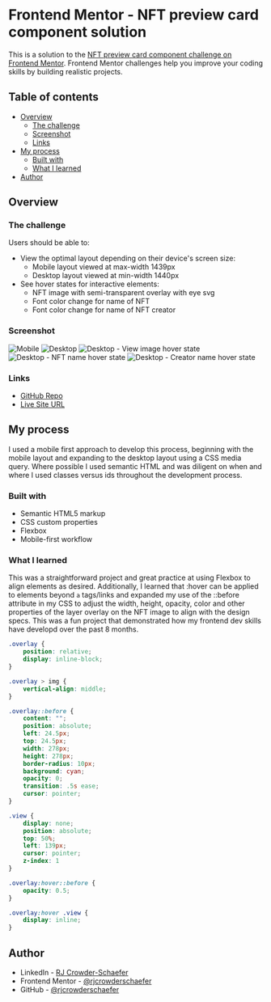 # Frontend Mentor - NFT preview card component solution

This is a solution to the [NFT preview card component challenge on Frontend Mentor](https://www.frontendmentor.io/challenges/nft-preview-card-component-SbdUL_w0U). Frontend Mentor challenges help you improve your coding skills by building realistic projects. 

## Table of contents

- [Overview](#overview)
  - [The challenge](#the-challenge)
  - [Screenshot](#screenshot)
  - [Links](#links)
- [My process](#my-process)
  - [Built with](#built-with)
  - [What I learned](#what-i-learned)
- [Author](#author)

## Overview

### The challenge

Users should be able to:

- View the optimal layout depending on their device's screen size:
    - Mobile layout viewed at max-width 1439px
    - Desktop layout viewed at min-width 1440px
- See hover states for interactive elements:
    - NFT image with semi-transparent overlay with eye svg
    - Font color change for name of NFT
    - Font color change for name of NFT creator

### Screenshot

![Mobile](https://i.imgur.com/AnGRUSD.png)
![Desktop](https://i.imgur.com/u2GRLXY.png)
![Desktop - View image hover state](https://i.imgur.com/pAV4OoY.png)
![Desktop - NFT name hover state](https://i.imgur.com/WGfdjJv.png)
![Desktop - Creator name hover state](https://i.imgur.com/L0AiNm5.png)

### Links

- [GitHub Repo](https://github.com/rjcrowderschaefer/fm-nft-preview-card-component)
- [Live Site URL](https://main--stalwart-halva-9131b6.netlify.app/)

## My process

I used a mobile first approach to develop this process, beginning with the mobile layout and expanding to the desktop layout using a CSS media query. Where possible I used semantic HTML and was diligent on when and where I used classes versus ids throughout the development process.

### Built with

- Semantic HTML5 markup
- CSS custom properties
- Flexbox
- Mobile-first workflow

### What I learned

This was a straightforward project and great practice at using Flexbox to align elements as desired. Additionally, I learned that :hover can be applied to elements beyond `a` tags/links and expanded my use of the ::before attribute in my CSS to adjust the width, height, opacity, color and other properties of the layer overlay on the NFT image to align with the design specs. This was a fun project that demonstrated how my frontend dev skills have developd over the past 8 months.

```css
.overlay {
    position: relative;
    display: inline-block;
}

.overlay > img {
    vertical-align: middle;
}

.overlay::before {
    content: "";
    position: absolute;
    left: 24.5px;
    top: 24.5px;
    width: 278px;
    height: 278px;
    border-radius: 10px;
    background: cyan;
    opacity: 0;
    transition: .5s ease;
    cursor: pointer;
}

.view {
    display: none;
    position: absolute;
    top: 50%;
    left: 139px;
    cursor: pointer;
    z-index: 1
}

.overlay:hover::before {
    opacity: 0.5;
}

.overlay:hover .view {
    display: inline;
}
```
<!-- Troubleshooting the best way to include the semi-transparent hover state on the NFT image was interesting. The code above is what I implemented which works and is responsive to the two different breakpoints. -->

## Author

- LinkedIn - [RJ Crowder-Schaefer](https://www.linkedin.com/in/rjcrowderschaefer/)
- Frontend Mentor - [@rjcrowderschaefer](https://www.frontendmentor.io/profile/rjcrowderschaefer)
- GitHub - [@rjcrowderschaefer](https://github.com/rjcrowderschaefer)